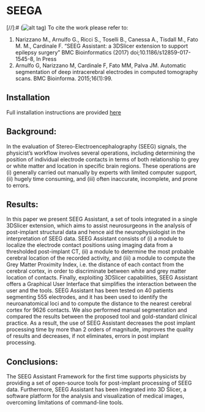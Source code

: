 # SEEGA
[//]:# (![alt tag](https://raw.githubusercontent.com/mnarizzano/SEEGA/master/SEEG_Assistant.png))
To cite the work please refer to:

1. Narizzano M., Arnulfo G., Ricci S., Toselli B., Canessa A., Tisdall M., Fato M. M., Cardinale F. “SEEG Assistant: a 3DSlicer extension to support epilepsy surgery” BMC Bioinformatics (2017) doi;10.1186/s12859-017-1545-8, In Press
2. Arnulfo G, Narizzano M, Cardinale F, Fato MM, Palva JM. Automatic segmentation of deep intracerebral electrodes in computed tomography scans. BMC Bioinforma. 2015;16(1):99.

## Installation 

Full installation instructions are provided [here](https://github.com/mnarizzano/SEEGA/wiki)

## Background: 
In the evaluation of Stereo-Electroencephalography (SEEG)
signals, the physicist’s workflow involves several operations, including determining
the position of individual electrode contacts in terms of both relationship to grey
or white matter and location in specific brain regions. These operations are (i)
generally carried out manually by experts with limited computer support, (ii)
hugely time consuming, and (iii) often inaccurate, incomplete, and prone to
errors.

## Results: 
In this paper we present SEEG Assistant, a set of tools integrated in a
single 3DSlicer extension, which aims to assist neurosurgeons in the analysis of
post-implant structural data and hence aid the neurophysiologist in the
interpretation of SEEG data. SEEG Assistant consists of (i) a module to localize
the electrode contact positions using imaging data from a thresholded
post-implant CT, (ii) a module to determine the most probable cerebral location
of the recorded activity, and (iii) a module to compute the Grey Matter Proximity
Index, i.e. the distance of each contact from the cerebral cortex, in order to
discriminate between white and grey matter location of contacts. Finally,
exploiting 3DSlicer capabilities, SEEG Assistant offers a Graphical User Interface
that simplifies the interaction between the user and the tools. SEEG Assistant
has been tested on 40 patients segmenting 555 electrodes, and it has been used
to identify the neuroanatomical loci and to compute the distance to the nearest
cerebral cortex for 9626 contacts. We also performed manual segmentation and
compared the results between the proposed tool and gold-standard clinical
practice. As a result, the use of SEEG Assistant decreases the post implant
processing time by more than 2 orders of magnitude, improves the quality of
results and decreases, if not eliminates, errors in post implant processing.

## Conclusions: 
The SEEG Assistant Framework for the first time supports
physicists by providing a set of open-source tools for post-implant processing of
SEEG data. Furthermore, SEEG Assistant has been integrated into 3D Slicer, a
software platform for the analysis and visualization of medical images,
overcoming limitations of command-line tools.
